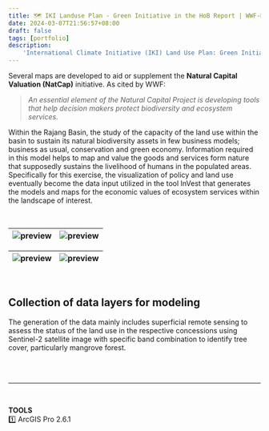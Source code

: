 ```yaml
---
title: 🗺️ IKI Landuse Plan - Green Initiative in the HoB Report | WWF-Malaysia
date: 2024-03-07T21:56:57+08:00
draft: false
tags: [portfolio]
description:
    'International Climate Initiative (IKI) Land Use Plan: Green Initiative in the Heart of Borneo (HoB) Report'
---
```

Several maps are developed to aid or supplement the **Natural Capital Valuation (NatCap)** initiative. As cited by WWF:
&nbsp;

> *An essential element of the Natural Capital Project is developing tools that help decision makers protect biodiversity and ecosystem services.*

Within the Rajang Basin, the study of the capacity of the land use within the basin to sustain its natural biodiversity assets in few business models; business as usual, conservation and green economy. Information required in this model helps to map and value the goods and services form nature that supposedly sustains the livelihood of humans in the populated areas. Specifically for this exercise, the visualization of policy and land use eventually become the data input utilized in the tool InVest that generates the models and maps for the economic values of ecosystem services within the landscape of interest.

&nbsp;

|![preview](/image/blog/wwfmy_iki2018_01.jpg)|![preview](/image/blog/wwfmy_iki2018_02.jpg)|
| :-: | :-: |

|![preview](/image/blog/wwfmy_iki2018_03.jpg)|![preview](/image/blog/wwfmy_iki2018_04.jpg)|
| :-: | :-: |

&nbsp;
## **Collection of data layers for modeling**
The generation of the data mainly includes superficial remote sensing to assess the status of the land use in the respective concessions using Sentinel-2 satellite image with specific band combination to identify tree cover, particularly mangrove forest.

\
&nbsp;
&nbsp;
_______________________________________________________________________________________________
&nbsp;

**TOOLS** \
1️⃣ ArcGIS Pro 2.6.1 

&nbsp;

